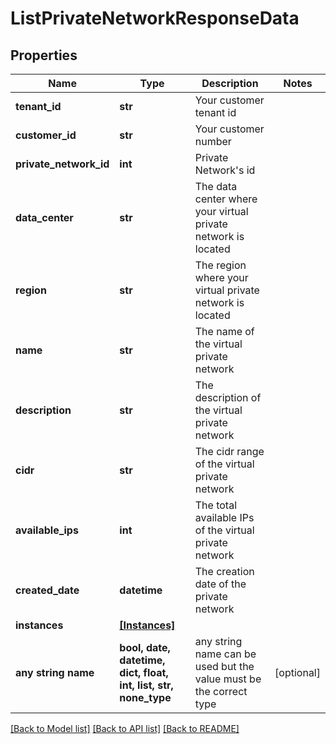 # ListPrivateNetworkResponseData


## Properties
Name | Type | Description | Notes
------------ | ------------- | ------------- | -------------
**tenant_id** | **str** | Your customer tenant id | 
**customer_id** | **str** | Your customer number | 
**private_network_id** | **int** | Private Network&#39;s id | 
**data_center** | **str** | The data center where your virtual private network is located | 
**region** | **str** | The region where your virtual private network is located | 
**name** | **str** | The name of the virtual private network | 
**description** | **str** | The description of the virtual private network | 
**cidr** | **str** | The cidr range of the virtual private network | 
**available_ips** | **int** | The total available IPs of the virtual private network | 
**created_date** | **datetime** | The creation date of the private network | 
**instances** | [**[Instances]**](Instances.md) |  | 
**any string name** | **bool, date, datetime, dict, float, int, list, str, none_type** | any string name can be used but the value must be the correct type | [optional]

[[Back to Model list]](../README.md#documentation-for-models) [[Back to API list]](../README.md#documentation-for-api-endpoints) [[Back to README]](../README.md)


